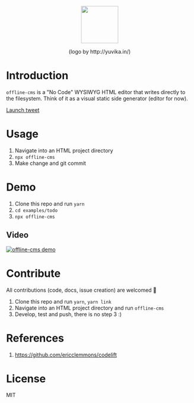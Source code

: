 <p align="center">
  <img width="100" height="100" src="https://user-images.githubusercontent.com/746482/79071031-f4dacb00-7cf6-11ea-98c2-cfe36b280a44.png">
</p>

<p align="center">
  (logo by http://yuvika.in/)
</p>

# Introduction

`offline-cms` is a "No Code" WYSIWYG HTML editor that writes directly to the filesystem. Think of it as a visual static side generator (editor for now).

[Launch tweet](https://twitter.com/divyenduz/status/1249349404395331587)

# Usage

1. Navigate into an HTML project directory
1. `npx offline-cms`
1. Make change and git commit

# Demo

1. Clone this repo and run `yarn`
1. `cd examples/todo`
1. `npx offline-cms`

## Video

[![offline-cms demo](https://img.youtube.com/vi/j4AXuT6GZHo/0.jpg)](https://www.youtube.com/watch?v=j4AXuT6GZHo)

# Contribute

All contributions (code, docs, issue creation) are welcomed 🙏

1. Clone this repo and run `yarn`, `yarn link`
1. Navigate into an HTML project directory and run `offline-cms`
1. Develop, test and push, there is no step 3 :)

# References

1. https://github.com/ericclemmons/codelift

# License 

MIT

